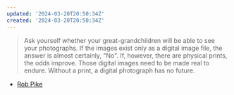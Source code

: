 ```yaml
---
updated: '2024-03-20T20:50:34Z'
created: '2024-03-20T20:50:34Z'
---
```

>   Ask yourself whether your great-grandchildren will be able to see your photographs. If the images exist only as a digital image file, the answer is almost certainly, "No". If, however, there are physical prints, the odds improve. Those digital images need to be made real to endure. Without a print, a digital photograph has no future.

- [Rob Pike](https://commandcenter.blogspot.com/2014/08/prints.html)